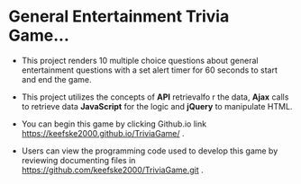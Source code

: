 # General Entertainment Trivia Game...


* This project renders 10 multiple choice questions about general entertainment questions with a set alert timer for 60 seconds to start and end the game. 

* This project utilizes the concepts of **API** retrievalfo r the data, **Ajax** calls to retrieve data **JavaScript** for the logic and **jQuery** to manipulate HTML.

* You can begin this game by clicking Github.io link  https://keefske2000.github.io/TriviaGame/ .

* Users can view the programming code used to develop this game by reviewing documenting files in https://github.com/keefske2000/TriviaGame.git .


